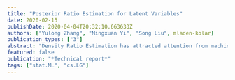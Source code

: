 ```yaml
---
title: "Posterior Ratio Estimation for Latent Variables"
date: 2020-02-15
publishDate: 2020-04-04T20:32:10.663633Z
authors: ["Yulong Zhang", "Mingxuan Yi", "Song Liu", mladen-kolar]
publication_types: ["3"]
abstract: "Density Ratio Estimation has attracted attention from machine learning community due to its ability of comparing the underlying distributions of two datasets. However, in some applications, we want to compare distributions of emphlatent random variables that can be only inferred from observations. In this paper, we study the problem of estimating the ratio between two posterior probability density functions of a latent variable. Particularly, we assume the posterior ratio function can be well-approximated by a parametric model, which is then estimated using observed datasets and synthetic prior samples. We prove consistency of our estimator and the asymptotic normality of the estimated parameters as the number of prior samples tending to infinity. Finally, we validate our theories using numerical experiments and demonstrate the usefulness of the proposed method through some real-world applications."
featured: false
publication: "*Technical report*"
tags: ["stat.ML", "cs.LG"]
---
```

